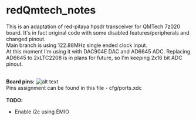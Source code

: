 # redQmtech_notes

This is an adaptation of red-pitaya hpsdr transceiver for QMTech 7z020 board. It's in fact original code with some disabled features/peripherals and changed pinout.
<br />
Main branch is using 122.88MHz single ended clock input.
<br />
At this moment I'm using it with DAC904E DAC and AD6645 ADC. Replacing AD6645 to 2xLTC2208 is in plans for future, so I'm keeping 2x16 bit ADC pinout.
<br /><br />

**Board pins:**
![alt text](https://enthru.net/wp-content/uploads/2024/09/qmtech_pins.jpg)
<br />
Pins assignment can be found in this file - cfg/ports.xdc
<br /><br />
**TODO:**
<br />
- Enable i2c using EMIO
